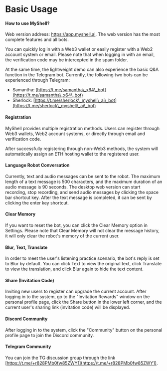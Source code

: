 # Basic Usage

#### How to use MyShell?

Web version address: https://app.myshell.ai. The web version has the most complete features and all bots.

You can quickly log in with a Web3 wallet or easily register with a Web2 account system or email. Please note that when logging in with an email, the verification code may be intercepted in the spam folder.

At the same time, the lightweight demo can also experience the basic Q&A function in the Telegram bot. Currently, the following two bots can be experienced through Telegram:

* Samantha: [https://t.me/samantha\_x64\_bot](https://t.me/samantha\_x64\_bot)
* Sherlock: [https://t.me/sherlock\_myshell\_ai\_bot](https://t.me/sherlock\_myshell\_ai\_bot)

#### Registration

MyShell provides multiple registration methods. Users can register through Web3 wallets, Web2 account systems, or directly through email and verification code.

After successfully registering through non-Web3 methods, the system will automatically assign an ETH hosting wallet to the registered user.

#### Language Robot Conversation

Currently, text and audio messages can be sent to the robot. The maximum length of a text message is 500 characters, and the maximum duration of an audio message is 90 seconds. The desktop web version can start recording, stop recording, and send audio messages by clicking the space bar shortcut key. After the text message is completed, it can be sent by clicking the enter key shortcut.

#### Clear Memory

If you want to reset the bot, you can click the Clear Memory option in Settings. Please note that Clear Memory will not clear the message history, it will only clear the robot's memory of the current user.

#### Blur, Text, Translate

In order to meet the user's listening practice scenario, the bot's reply is set to Blur by default. You can click Text to view the original text, click Translate to view the translation, and click Blur again to hide the text content.

#### Share (Invitation Code)

Inviting new users to register can upgrade the current account. After logging in to the system, go to the "Invitation Rewards" window on the personal profile page, click the Share button in the lower left corner, and the current user's sharing link (invitation code) will be displayed.

#### Discord Community

After logging in to the system, click the "Community" button on the personal profile page to join the Discord community.

#### Telegram Community

You can join the TG discussion group through the link [https://t.me/+r828PMb0fw85ZWY1](https://t.me/+r828PMb0fw85ZWY1).